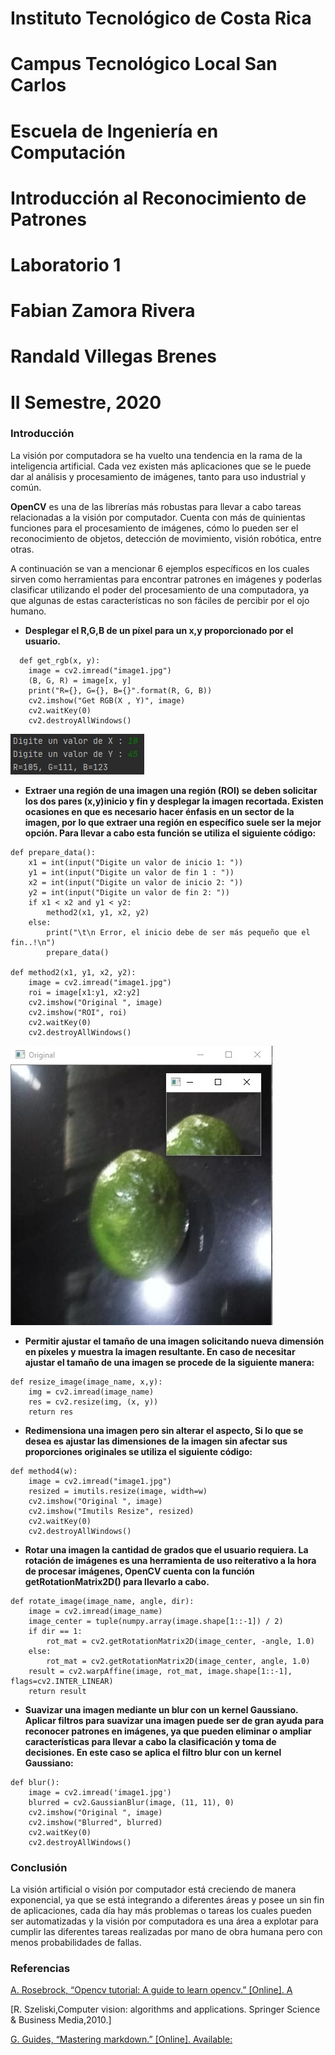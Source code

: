 # Instituto Tecnológico de Costa Rica

# Campus Tecnológico Local San Carlos

# Escuela de Ingeniería en Computación

# Introducción al Reconocimiento de Patrones

# Laboratorio 1

# Fabian Zamora Rivera
# Randald Villegas Brenes

# II Semestre, 2020


### Introducción

La visión por computadora se ha vuelto una tendencia en la rama de la inteligencia artificial. Cada vez existen más aplicaciones que se le puede dar al análisis y procesamiento de imágenes, tanto para uso industrial y común. 

**OpenCV** es una de las librerías más robustas para llevar a cabo tareas relacionadas a la visión por computador. Cuenta con más de quinientas funciones para el procesamiento de imágenes, cómo lo pueden ser el reconocimiento de objetos, detección de movimiento, visión robótica, entre otras.

A continuación se van a mencionar 6 ejemplos específicos en los cuales sirven como herramientas para encontrar patrones en imágenes y poderlas clasificar utilizando el poder del procesamiento de una computadora, ya que algunas de estas características no son fáciles de percibir por el ojo humano.

* **Desplegar el R,G,B de un píxel para un x,y proporcionado por el usuario.**
~~~
  def get_rgb(x, y):
    image = cv2.imread("image1.jpg")
    (B, G, R) = image[x, y]
    print("R={}, G={}, B={}".format(R, G, B))
    cv2.imshow("Get RGB(X , Y)", image)
    cv2.waitKey(0)
    cv2.destroyAllWindows()
~~~
![Imagen](./result/img1.jpeg "Resultado #1")


* **Extraer una región de una imagen una región (ROI) se deben solicitar los dos pares (x,y)inicio y fin y desplegar la imagen recortada. Existen ocasiones en que es necesario hacer énfasis en un sector de la imagen, por lo que extraer una región en específico suele ser la mejor opción. Para llevar a cabo esta función se utiliza el siguiente código:**
~~~
def prepare_data():
    x1 = int(input("Digite un valor de inicio 1: "))
    y1 = int(input("Digite un valor de fin 1 : "))
    x2 = int(input("Digite un valor de inicio 2: "))
    y2 = int(input("Digite un valor de fin 2: "))
    if x1 < x2 and y1 < y2:
        method2(x1, y1, x2, y2)
    else:
        print("\t\n Error, el inicio debe de ser más pequeño que el fin..!\n")
        prepare_data()

def method2(x1, y1, x2, y2):
    image = cv2.imread("image1.jpg")
    roi = image[x1:y1, x2:y2]
    cv2.imshow("Original ", image)
    cv2.imshow("ROI", roi)
    cv2.waitKey(0)
    cv2.destroyAllWindows()
~~~
![Imagen](./result/img2.jpeg "Resultado #2")

* **Permitir ajustar el tamaño de una imagen solicitando nueva dimensión en píxeles y muestra la imagen resultante. En caso de necesitar ajustar el tamaño de una imagen se procede de la siguiente manera:**
~~~
def resize_image(image_name, x,y):
    img = cv2.imread(image_name)
    res = cv2.resize(img, (x, y))
    return res
~~~

* **Redimensiona una imagen pero sin alterar el aspecto, Si lo que se desea es ajustar las dimensiones de la imagen sin afectar sus proporciones originales se utiliza el siguiente código:**
~~~
def method4(w):
    image = cv2.imread("image1.jpg")
    resized = imutils.resize(image, width=w)
    cv2.imshow("Original ", image)
    cv2.imshow("Imutils Resize", resized)
    cv2.waitKey(0)
    cv2.destroyAllWindows()
~~~

* **Rotar una imagen la cantidad de grados que el usuario requiera. La rotación de imágenes es una herramienta de uso reiterativo a la hora de procesar imágenes, OpenCV cuenta con la función getRotationMatrix2D() para llevarlo a cabo.**
~~~
def rotate_image(image_name, angle, dir):
    image = cv2.imread(image_name)
    image_center = tuple(numpy.array(image.shape[1::-1]) / 2)
    if dir == 1:
        rot_mat = cv2.getRotationMatrix2D(image_center, -angle, 1.0)
    else:
        rot_mat = cv2.getRotationMatrix2D(image_center, angle, 1.0)
    result = cv2.warpAffine(image, rot_mat, image.shape[1::-1], flags=cv2.INTER_LINEAR)
    return result
~~~


* **Suavizar una imagen mediante un blur con un kernel Gaussiano. Aplicar filtros para suavizar una imagen puede ser de gran ayuda para reconocer patrones en imágenes, ya que pueden eliminar o ampliar características para llevar a cabo la clasificación y toma de decisiones. En este caso se aplica el filtro blur con un kernel Gaussiano:**
~~~
def blur():
    image = cv2.imread('image1.jpg')
    blurred = cv2.GaussianBlur(image, (11, 11), 0)
    cv2.imshow("Original ", image)
    cv2.imshow("Blurred", blurred)
    cv2.waitKey(0)
    cv2.destroyAllWindows()
~~~

### Conclusión

La visión artificial o visión por computador está creciendo de manera exponencial, ya que se está integrando a diferentes áreas y posee un sin fin de aplicaciones, cada día hay más problemas o tareas los cuales pueden ser automatizadas y la visión por computadora  es una área a explotar para cumplir las diferentes tareas realizadas por mano de obra humana pero con menos probabilidades de fallas.


### Referencias
[A. Rosebrock, “Opencv tutorial: A guide to learn opencv.” [Online]. A](https://www.pyimagesearch.com/2018/07/19/opencv-tutorial-a-guide-to-learn-opencv/)

[R. Szeliski,Computer vision: algorithms and applications. Springer Science & Business Media,2010.]

[G. Guides, “Mastering markdown.” [Online]. Available:](https://guides.github.com/features/mastering-markdown/)
